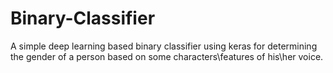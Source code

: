 # Binary-Classifier
A simple deep learning based binary classifier using keras for determining the gender of a person based on some characters\features of his\her voice.
